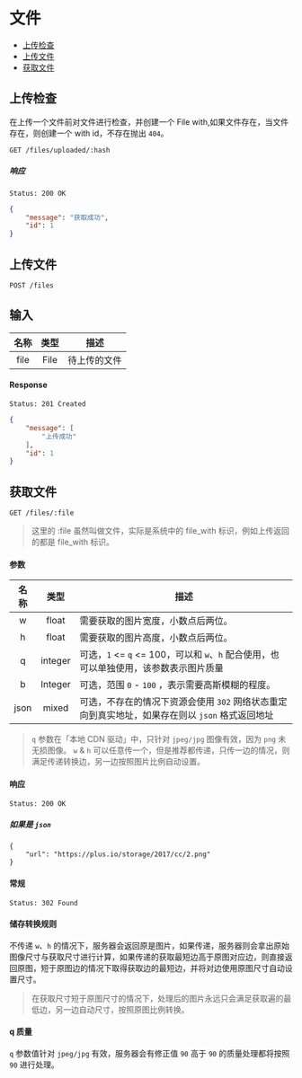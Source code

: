 # 文件

- [上传检查](#上传检查)
- [上传文件](#上传文件)
- [获取文件](#获取文件)

## 上传检查

在上传一个文件前对文件进行检查，并创建一个 File with,如果文件存在，当文件存在，则创建一个 with id，不存在抛出 `404`。

```
GET /files/uploaded/:hash
```

##### 响应

```
Status: 200 OK
```
```json
{
    "message": "获取成功",
    "id": 1
}
```

## 上传文件

```
POST /files
```

## 输入

| 名称 | 类型 | 描述 |
|:----:|:----:|----|
| file | File | 待上传的文件 |

#### Response

```
Status: 201 Created
```
```json
{
    "message": [
        "上传成功"
    ],
    "id": 1
}
```

## 获取文件

```
GET /files/:file
```

> 这里的 :file 虽然叫做文件，实际是系统中的 file_with 标识，例如上传返回的都是 file_with 标识。

#### 参数

| 名称 | 类型 | 描述 |
|:----:|:---:|----|
| w | float | 需要获取的图片宽度，小数点后两位。|
| h | float | 需要获取的图片高度，小数点后两位。|
| q | integer | 可选，`1` <= `q` <= 100，可以和 `w`、`h` 配合使用，也可以单独使用，该参数表示图片质量 |
| b | Integer | 可选，范围 `0` - `100` ，表示需要高斯模糊的程度。 | 
| json | mixed | 可选，不存在的情况下资源会使用 `302` 网络状态重定向到真实地址，如果存在则以 `json` 格式返回地址 |

> `q` 参数在「本地 CDN 驱动」中，只针对 `jpeg/jpg` 图像有效，因为 `png` 未无损图像。
> `w` & `h` 可以任意传一个，但是推荐都传递，只传一边的情况，则满足传递转换边，另一边按照图片比例自动设置。

#### 响应

```
Status: 200 OK
```

##### 如果是 `json`

```
{
    "url": "https://plus.io/storage/2017/cc/2.png"
}
```

#### 常规

```
Status: 302 Found
```

#### 储存转换规则

不传递 `w`、`h` 的情况下，服务器会返回原是图片，如果传递，服务器则会拿出原始图像尺寸与获取尺寸进行计算，如果传递的获取最短边高于原图对应边，则直接返回原图，短于原图边的情况下取得获取边的最短边，并将对边使用原图尺寸自动设置尺寸。

> 在获取尺寸短于原图尺寸的情况下，处理后的图片永远只会满足获取遍的最低边，另一边自动尺寸，按照原图比例转换。

#### q 质量

`q` 参数值针对 `jpeg/jpg` 有效，服务器会有修正值 `90` 高于 `90` 的质量处理都将按照 `90` 进行处理。
 